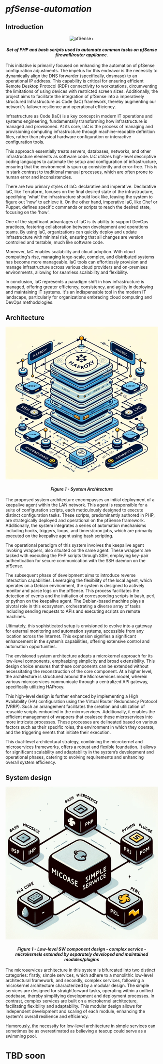 # *pfSense-automation*

## Introduction

<center>

![pfSense+](https://shop.netgate.com/cdn/shop/products/pfSense_-Shopify-thumbnail_12c1b2b7-1793-4ce3-8fb2-e717f4614b8f_1024x1024.png?v=1644599010)

#### *Set of PHP and bash scripts used to automate common tasks on pfSense firewall/router appliance.*

</center>

This initiative is primarily focused on enhancing the automation of pfSense configuration adjustments. The impetus for this endeavor is the necessity to dynamically align the DNS forwarder (specifically, dnsmasq) to an operational IP address. This capability is critical for ensuring efficient Remote Desktop Protocol (RDP) connectivity to workstations, circumventing the limitations of using devices with restricted screen sizes. Additionally, the project aims to facilitate the integration of pfSense into a imperatively structured Infrastructure as Code (IaC) framework, thereby augmenting our network's failover resilience and operational efficiency.

Infrastructure as Code (IaC) is a key concept in modern IT operations and systems engineering, fundamentally transforming how infrastructure is managed and provisioned. At its core, IaC is the process of managing and provisioning computing infrastructure through machine-readable definition files, rather than physical hardware configuration or interactive configuration tools.

This approach essentially treats servers, databases, networks, and other infrastructure elements as software code. IaC utilizes high-level descriptive coding languages to automate the setup and configuration of infrastructure, ensuring that the environment is spun up consistently and error-free. This is in stark contrast to traditional manual processes, which are often prone to human error and inconsistencies.

There are two primary styles of IaC: declarative and imperative. Declarative IaC, like Terraform, focuses on the final desired state of the infrastructure, specifying 'what' the infrastructure should look like, leaving the system to figure out 'how' to achieve it. On the other hand, imperative IaC, like Chef or Puppet, defines specific commands or scripts to reach the desired state, focusing on the 'how'.

One of the significant advantages of IaC is its ability to support DevOps practices, fostering collaboration between development and operations teams. By using IaC, organizations can quickly deploy and update infrastructure with minimal risk, ensuring that all changes are version controlled and testable, much like software code.

Moreover, IaC enables scalability and cloud adoption. With cloud computing's rise, managing large-scale, complex, and distributed systems has become more manageable. IaC tools can effortlessly provision and manage infrastructure across various cloud providers and on-premises environments, allowing for seamless scalability and flexibility.

In conclusion, IaC represents a paradigm shift in how infrastructure is managed, offering greater efficiency, consistency, and agility in deploying and maintaining IT systems. It's an indispensable tool in the modern IT landscape, particularly for organizations embracing cloud computing and DevOps methodologies.

## Architecture

<center>

![System Architecture][def2]

#### *Figure 1 - System Architecture*

</center>

The proposed system architecture encompasses an initial deployment of a keepalive agent within the LAN network. This agent is responsible for a suite of configuration scripts, each meticulously designed to execute distinct configuration tasks. These scripts, predominantly authored in PHP, are strategically deployed and operational on the pfSense framework. Additionally, the system integrates a series of automation mechanisms including hooks, triggers, loops, and timers/cron jobs, which are primarily executed on the keepalive agent using bash scripting.

The operational paradigm of this system involves the keepalive agent invoking wrappers, also situated on the same agent. These wrappers are tasked with executing the PHP scripts through SSH, employing key-pair authentication for secure communication with the SSH daemon on the pfSense.

The subsequent phase of development aims to introduce reverse interaction capabilities. Leveraging the flexibility of the local agent, which operates on a Debian environment, the system is designed to actively monitor and parse logs on the pfSense. This process facilitates the detection of events and the initiation of corresponding scripts in bash, perl, or python on the keepalive agent. The Debian-based machine plays a pivotal role in this ecosystem, orchestrating a diverse array of tasks including sending requests to APIs and executing scripts on remote machines.

Ultimately, this sophisticated setup is envisioned to evolve into a gateway for external monitoring and automation systems, accessible from any location across the Internet. This expansion signifies a significant enhancement in the system’s capabilities, offering extensive control and automation opportunities.

The envisioned system architecture adopts a microkernel approach for its low-level components, emphasizing simplicity and broad extensibility. This design choice ensures that these components can be extended without necessitating the reconstruction of the core component. At a higher level, the architecture is structured around the Microservices model, wherein various microservices communicate through a centralized API gateway, specifically utilizing HAProxy.

This high-level design is further enhanced by implementing a High Availability (HA) configuration using the Virtual Router Redundancy Protocol (VRRP). Such an arrangement facilitates the creation and utilization of reusable scripts embodied in the microservices. Additionally, it enables the efficient management of wrappers that coalesce these microservices into more intricate processes. These processes are delineated based on various factors such as their specific roles, the environment in which they operate, and the triggering events that initiate their execution.

This dual-level architectural strategy, combining the microkernel and microservices frameworks, offers a robust and flexible foundation. It allows for significant scalability and adaptability in the system’s development and operational phases, catering to evolving requirements and enhancing overall system efficiency.

## System design

<center>

![Low-level Design][def]

#### *Figure 1 - Low-level SW component design - complex service - microkernels extended by separately developed and maintained modules/plugins*

</center>

The microservices architecture in this system is bifurcated into two distinct categories: firstly, simple services, which adhere to a monolithic low-level architectural framework, and secondly, complex services, following a microkernel architecture characterized by a modular design. The simple services are designed for straightforward tasks, operating within a unified codebase, thereby simplifying development and deployment processes. In contrast, complex services are built on a microkernel architecture, facilitating flexibility and adaptability. This modular design allows for independent development and scaling of each module, enhancing the system's overall resilience and efficiency.

Humorously, the necessity for low-level architecture in simple services can sometimes be as overestimated as believing a teacup could serve as a swimming pool.

[def]: static/low-level-design.png
[def2]: static/architecture-overview.png

# TBD soon
